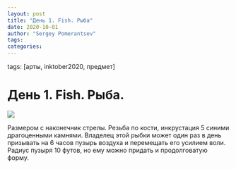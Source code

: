 ```yaml
---
layout: post
title: "День 1. Fish. Рыба"
date: 2020-10-01
author: "Sergey Pomerantsev"
tags:
categories:
---
```

tags: [арты, inktober2020, предмет]

# День 1. Fish. Рыба.

![](/images/_inktober20-1.jpg)

Размером с наконечник стрелы. Резьба по кости, инкрустация 5 синими драгоценными камнями. Владелец этой рыбки может один раз в день призывать на 6 часов пузырь воздуха и перемещать его усилием воли. Радиус пузыря 10 футов, но ему можно придать и продолговатую форму.
